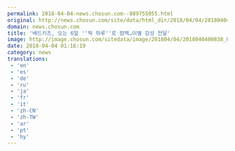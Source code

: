 ```yaml
---
permalink: 2018-04-04-news.chosun.com--889755055.html
original: http://news.chosun.com/site/data/html_dir/2018/04/04/2018040400876.html
domain: news.chosun.com
title: '배드키즈, 오는 6일 ''딱 하루''로 컴백…이별 감성 전달'
image: http://image.chosun.com/sitedata/image/201804/04/2018040400838_0.jpg
date: 2018-04-04 01:16:19
category: news
translations: 
 - 'en'
 - 'es'
 - 'de'
 - 'ru'
 - 'ja'
 - 'fr'
 - 'it'
 - 'zh-CN'
 - 'zh-TW'
 - 'ar'
 - 'pt'
 - 'hy'
---
```


